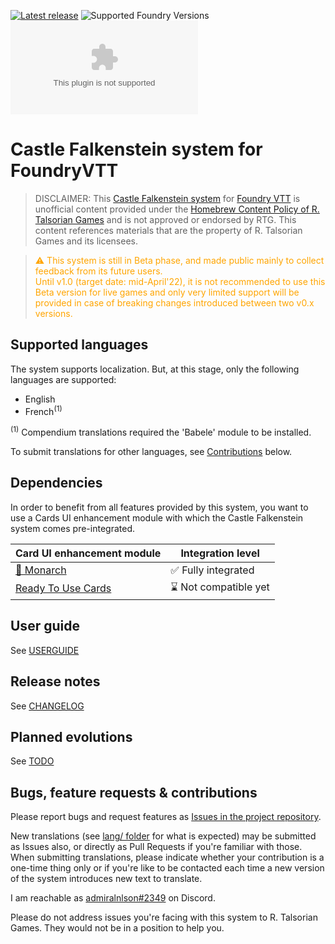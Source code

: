 [![Latest release](https://img.shields.io/github/v/release/admiralnlson/castle-falkenstein-fvtt?label=Latest%20release)](https://github.com/admiralnlson/castle-falkenstein-fvtt/releases/latest)
![Supported Foundry Versions](https://img.shields.io/endpoint?url=https://foundryshields.com/version?url=https://raw.githubusercontent.com/admiralnlson/castle-falkenstein-fvtt/master/system.json)
![downloads](https://img.shields.io/github/downloads/admiralnlson/castle-falkenstein-fvtt/latest/castle-falkenstein.zip?label=Downloads(latest%20release))

# Castle Falkenstein system for FoundryVTT
> DISCLAIMER: This [Castle Falkenstein system](https://rtalsoriangames.com/castle-falkenstien/) for [Foundry VTT](https://foundryvtt.com/) is unofficial content provided under the [Homebrew Content Policy of R. Talsorian Games](https://rtalsoriangames.com/homebrew-content-policy/) and is not approved or endorsed by RTG. This content references materials that are the property of R. Talsorian Games and its licensees.

> <span style="color: orange">⚠️ This system is still in Beta phase, and made public mainly to collect feedback from its future users.\
Until v1.0 (target date: mid-April'22), it is not recommended to use this Beta version for live games and only very limited support will be provided in case of breaking changes introduced between two v0.x versions.</span>

## Supported languages
The system supports localization. But, at this stage, only the following languages are supported:
+ English
+ French<sup>(1)</sup>

<sup>(1)</sup> Compendium translations required the 'Babele' module to be installed.

To submit translations for other languages, see [Contributions](#contributions) below.

## Dependencies

In order to benefit from all features provided by this system, you want to use a Cards UI enhancement module with which the Castle Falkenstein system comes pre-integrated.

| Card UI enhancement module                                               | Integration level       |
| ------------------------------------------------------------------------ | ----------------------- |
| [🦋 Monarch](https://foundryvtt.com/packages/monarch)                    | ✅ Fully integrated    |
| [Ready To Use Cards](https://foundryvtt.com/packages/ready-to-use-cards) | ⌛ Not compatible yet   |

## User guide
See [USERGUIDE](./doc/USERGUIDE.md)

## Release notes
See [CHANGELOG](./CHANGELOG.md)

## Planned evolutions
See [TODO](./TODO.md)

## <a id="contributions"></a>Bugs, feature requests & contributions
Please report bugs and request features as [Issues in the project repository](https://github.com/admiralnlson/castle-falkenstein-foundryvtt/issues).

New translations (see [lang/ folder](./lang/) for what is expected) may be submitted as Issues also, or directly as Pull Requests if you're familiar with those.
When submitting translations, please indicate whether your contribution is a one-time thing only or if you're like to be contacted each time a new version of the system introduces new text to translate.

I am reachable as [admiralnlson#2349](https://discordapp.com/users/198160826853490688/) on Discord.

Please do not address issues you're facing with this system to R. Talsorian Games. They would not be in a position to help you.
